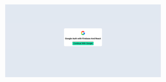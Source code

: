 
![alt text](https://github.com/Levbitz/google-auth-firebase-and-react/blob/main/src/confing/thumb.png)


